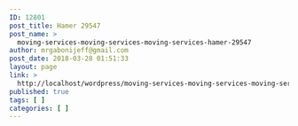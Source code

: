 ```yaml
---
ID: 12801
post_title: Hamer 29547
post_name: >
  moving-services-moving-services-moving-services-hamer-29547
author: mrgabonijeff@gmail.com
post_date: 2018-03-28 01:51:33
layout: page
link: >
  http://localhost/wordpress/moving-services-moving-services-moving-services-hamer-29547/
published: true
tags: [ ]
categories: [ ]
---
```


